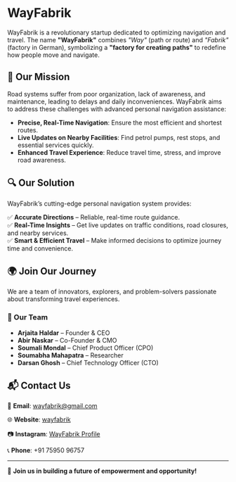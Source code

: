 # WayFabrik


WayFabrik is a revolutionary startup dedicated to optimizing navigation and travel. The name **"WayFabrik"** combines *"Way"* (path or route) and *"Fabrik"* (factory in German), symbolizing a **"factory for creating paths"** to redefine how people move and navigate.

## 🚀 Our Mission

Road systems suffer from poor organization, lack of awareness, and maintenance, leading to delays and daily inconveniences. WayFabrik aims to address these challenges with advanced personal navigation assistance:

- **Precise, Real-Time Navigation**: Ensure the most efficient and shortest routes.
- **Live Updates on Nearby Facilities**: Find petrol pumps, rest stops, and essential services quickly.
- **Enhanced Travel Experience**: Reduce travel time, stress, and improve road awareness.

## 🔍 Our Solution

WayFabrik’s cutting-edge personal navigation system provides:

✅ **Accurate Directions** – Reliable, real-time route guidance.  
✅ **Real-Time Insights** – Get live updates on traffic conditions, road closures, and nearby services.  
✅ **Smart & Efficient Travel** – Make informed decisions to optimize journey time and convenience.  

## 🌍 Join Our Journey

We are a team of innovators, explorers, and problem-solvers passionate about transforming travel experiences.

### 👥 Our Team

- **Arjaita Haldar** – Founder & CEO  
- **Abir Naskar** – Co-Founder & CMO  
- **Soumali Mondal** – Chief Product Officer (CPO)  
- **Soumabha Mahapatra** – Researcher  
- **Darsan Ghosh** – Chief Technology Officer (CTO)  

## 📬 Contact Us

📧 **Email**: [wayfabrik@gmail.com](mailto:wayfabrik@gmail.com) 

🌐 **Website**: [wayfabrik](https://wayfabrik.github.io/)

📷 **Instagram**: [WayFabrik Profile](https://www.instagram.com/wayfabrik/profilecard/?igsh=ZGZiNHc5eGwxdno5)  

📞 **Phone**: +91 75950 96757  

---

🌟 **Join us in building a future of empowerment and opportunity!**  

